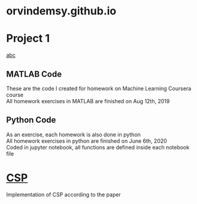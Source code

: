 # orvindemsy.github.io


# Project 1
[abc](https://github.com/orvindemsy/coursera-machine-learning)
## MATLAB Code
These are the code I created for homework on Machine Learning Coursera course  
All homework exercises in MATLAB are finished on Aug 12th, 2019

## Python Code
As an exercise, each homework is also done in python  
All homework exercises in python are finished on June 6th, 2020  
Coded in jupyter notebook, all functions are defined inside each notebook file


# [CSP](https://github.com/orvindemsy/BCI-Classification)
Implementation of CSP according to the paper
